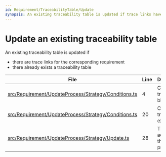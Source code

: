 ```yaml
---
id: Requirement/TraceabilityTable/Update
synopsis: An existing traceability table is updated if trace links have changed
---
```


# Update an existing traceability table

An existing traceability table is updated if

-   there are trace links for the corresponding requirement
-   there already exists a traceability table

<div class="tracey">

| File                                                                                                                      | Line | Description                             |
| ------------------------------------------------------------------------------------------------------------------------- | ---- | --------------------------------------- |
| [src/Requirement/UpdateProcess/Strategy/Conditions.ts](../../../src/Requirement/UpdateProcess/Strategy/Conditions.ts#L4)  | 4    | Check if a tracey block exists          |
| [src/Requirement/UpdateProcess/Strategy/Conditions.ts](../../../src/Requirement/UpdateProcess/Strategy/Conditions.ts#L20) | 20   | Check if trace links exist              |
| [src/Requirement/UpdateProcess/Strategy/Update.ts](../../../src/Requirement/UpdateProcess/Strategy/Update.ts#L28)         | 28   | The update action of the update process |

</div>
